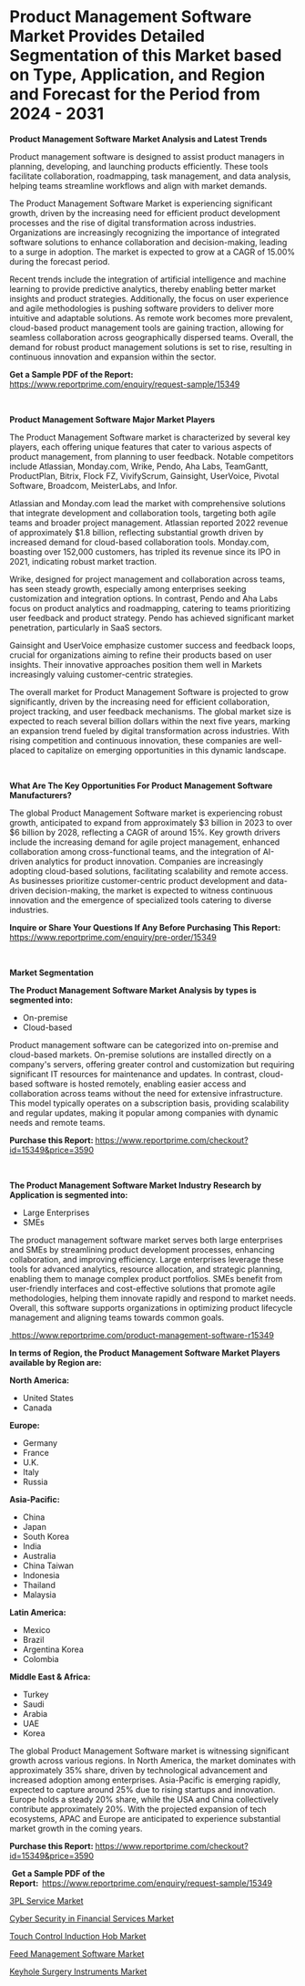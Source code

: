 <p><h1>Product Management Software Market Provides Detailed Segmentation of this Market based on Type, Application, and Region and Forecast for the Period from 2024 - 2031</h1></p><p><strong>Product Management Software Market Analysis and Latest Trends</strong></p>
<p><p>Product management software is designed to assist product managers in planning, developing, and launching products efficiently. These tools facilitate collaboration, roadmapping, task management, and data analysis, helping teams streamline workflows and align with market demands. </p><p>The Product Management Software Market is experiencing significant growth, driven by the increasing need for efficient product development processes and the rise of digital transformation across industries. Organizations are increasingly recognizing the importance of integrated software solutions to enhance collaboration and decision-making, leading to a surge in adoption. The market is expected to grow at a CAGR of 15.00% during the forecast period.</p><p>Recent trends include the integration of artificial intelligence and machine learning to provide predictive analytics, thereby enabling better market insights and product strategies. Additionally, the focus on user experience and agile methodologies is pushing software providers to deliver more intuitive and adaptable solutions. As remote work becomes more prevalent, cloud-based product management tools are gaining traction, allowing for seamless collaboration across geographically dispersed teams. Overall, the demand for robust product management solutions is set to rise, resulting in continuous innovation and expansion within the sector.</p></p>
<p><strong>Get a Sample PDF of the Report:&nbsp;</strong> <a href="https://www.reportprime.com/enquiry/request-sample/15349?utm_campaign=36&utm_medium=2&utm_source=Github&utm_content=ia&utm_term=29112024&utm_id=product-management-software">https://www.reportprime.com/enquiry/request-sample/15349</a></p>
<p>&nbsp;</p>
<p><strong>Product Management Software Major Market Players</strong></p>
<p><p>The Product Management Software market is characterized by several key players, each offering unique features that cater to various aspects of product management, from planning to user feedback. Notable competitors include Atlassian, Monday.com, Wrike, Pendo, Aha Labs, TeamGantt, ProductPlan, Bitrix, Flock FZ, VivifyScrum, Gainsight, UserVoice, Pivotal Software, Broadcom, MeisterLabs, and Infor.</p><p>Atlassian and Monday.com lead the market with comprehensive solutions that integrate development and collaboration tools, targeting both agile teams and broader project management. Atlassian reported 2022 revenue of approximately $1.8 billion, reflecting substantial growth driven by increased demand for cloud-based collaboration tools. Monday.com, boasting over 152,000 customers, has tripled its revenue since its IPO in 2021, indicating robust market traction.</p><p>Wrike, designed for project management and collaboration across teams, has seen steady growth, especially among enterprises seeking customization and integration options. In contrast, Pendo and Aha Labs focus on product analytics and roadmapping, catering to teams prioritizing user feedback and product strategy. Pendo has achieved significant market penetration, particularly in SaaS sectors.</p><p>Gainsight and UserVoice emphasize customer success and feedback loops, crucial for organizations aiming to refine their products based on user insights. Their innovative approaches position them well in Markets increasingly valuing customer-centric strategies.</p><p>The overall market for Product Management Software is projected to grow significantly, driven by the increasing need for efficient collaboration, project tracking, and user feedback mechanisms. The global market size is expected to reach several billion dollars within the next five years, marking an expansion trend fueled by digital transformation across industries. With rising competition and continuous innovation, these companies are well-placed to capitalize on emerging opportunities in this dynamic landscape.</p></p>
<p>&nbsp;</p>
<p><strong>What Are The Key Opportunities For Product Management Software Manufacturers?</strong></p>
<p><p>The global Product Management Software market is experiencing robust growth, anticipated to expand from approximately $3 billion in 2023 to over $6 billion by 2028, reflecting a CAGR of around 15%. Key growth drivers include the increasing demand for agile project management, enhanced collaboration among cross-functional teams, and the integration of AI-driven analytics for product innovation. Companies are increasingly adopting cloud-based solutions, facilitating scalability and remote access. As businesses prioritize customer-centric product development and data-driven decision-making, the market is expected to witness continuous innovation and the emergence of specialized tools catering to diverse industries.</p></p>
<p><strong>Inquire or Share Your Questions If Any Before Purchasing This Report:</strong> <a href="https://www.reportprime.com/enquiry/pre-order/15349?utm_campaign=36&utm_medium=2&utm_source=Github&utm_content=ia&utm_term=29112024&utm_id=product-management-software">https://www.reportprime.com/enquiry/pre-order/15349</a></p>
<p>&nbsp;</p>
<p><strong>Market Segmentation</strong></p>
<p><strong>The Product Management Software Market Analysis by types is segmented into:</strong></p>
<p><ul><li>On-premise</li><li>Cloud-based</li></ul></p>
<p><p>Product management software can be categorized into on-premise and cloud-based markets. On-premise solutions are installed directly on a company's servers, offering greater control and customization but requiring significant IT resources for maintenance and updates. In contrast, cloud-based software is hosted remotely, enabling easier access and collaboration across teams without the need for extensive infrastructure. This model typically operates on a subscription basis, providing scalability and regular updates, making it popular among companies with dynamic needs and remote teams.</p></p>
<p><strong>Purchase this Report:&nbsp;</strong><a href="https://www.reportprime.com/checkout?id=15349&price=3590&utm_campaign=36&utm_medium=2&utm_source=Github&utm_content=ia&utm_term=29112024&utm_id=product-management-software">https://www.reportprime.com/checkout?id=15349&price=3590</a></p>
<p>&nbsp;</p>
<p><strong>The Product Management Software Market Industry Research by Application is segmented into:</strong></p>
<p><ul><li>Large Enterprises</li><li>SMEs</li></ul></p>
<p><p>The product management software market serves both large enterprises and SMEs by streamlining product development processes, enhancing collaboration, and improving efficiency. Large enterprises leverage these tools for advanced analytics, resource allocation, and strategic planning, enabling them to manage complex product portfolios. SMEs benefit from user-friendly interfaces and cost-effective solutions that promote agile methodologies, helping them innovate rapidly and respond to market needs. Overall, this software supports organizations in optimizing product lifecycle management and aligning teams towards common goals.</p></p>
<p><a href="https://www.reportprime.com/product-management-software-r15349?utm_campaign=36&utm_medium=2&utm_source=Github&utm_content=ia&utm_term=29112024&utm_id=product-management-software">&nbsp;https://www.reportprime.com/product-management-software-r15349</a></p>
<p><strong>In terms of Region, the Product Management Software Market Players available by Region are:</strong></p>
<p>
    <p> <strong> North America: </strong>
        <ul>
            <li>United States</li>
            <li>Canada</li>
        </ul>
        </p> 
    <p> <strong> Europe: </strong>
        <ul>
            <li>Germany</li>
            <li>France</li>
            <li>U.K.</li>
            <li>Italy</li>
            <li>Russia</li>
        </ul>
        </p> 
    <p> <strong> Asia-Pacific: </strong>
        <ul>
            <li>China</li>
            <li>Japan</li>
            <li>South Korea</li>
            <li>India</li>
            <li>Australia</li>
            <li>China Taiwan</li>
            <li>Indonesia</li>
            <li>Thailand</li>
            <li>Malaysia</li>
        </ul>
        </p> 
    <p> <strong> Latin America: </strong>
        <ul>
            <li>Mexico</li>
            <li>Brazil</li>
            <li>Argentina Korea</li>
            <li>Colombia</li>
        </ul>
        </p> 
    <p> <strong> Middle East & Africa: </strong>
        <ul>
            <li>Turkey</li>
            <li>Saudi</li>
            <li>Arabia</li>
            <li>UAE</li>
            <li>Korea</li>
        </ul>
    </p>
    </p>
<p><p>The global Product Management Software market is witnessing significant growth across various regions. In North America, the market dominates with approximately 35% share, driven by technological advancement and increased adoption among enterprises. Asia-Pacific is emerging rapidly, expected to capture around 25% due to rising startups and innovation. Europe holds a steady 20% share, while the USA and China collectively contribute approximately 20%. With the projected expansion of tech ecosystems, APAC and Europe are anticipated to experience substantial market growth in the coming years.</p></p>
<p><strong>Purchase this Report: </strong><a href="https://www.reportprime.com/checkout?id=15349&price=3590&utm_campaign=36&utm_medium=2&utm_source=Github&utm_content=ia&utm_term=29112024&utm_id=product-management-software">https://www.reportprime.com/checkout?id=15349&price=3590</a></p>
<p>&nbsp;<strong>Get a Sample PDF of the Report:&nbsp;&nbsp;</strong><a href="https://www.reportprime.com/enquiry/request-sample/15349?utm_campaign=36&utm_medium=2&utm_source=Github&utm_content=ia&utm_term=29112024&utm_id=product-management-software">https://www.reportprime.com/enquiry/request-sample/15349</a></p>
<p><strong></strong></p>
<p><p><a href="https://www.linkedin.com/pulse/global-3pl-service-market-focus-application-end-use-industry-type-xdqke?utm_campaign=36&utm_medium=2&utm_source=Github&utm_content=ia&utm_term=29112024&utm_id=product-management-software">3PL Service Market</a></p><p><a href="https://github.com/tamvrosiya/Market-Research-Report-List-6/blob/main/cyber-security-in-financial-services-market.md?utm_campaign=36&utm_medium=2&utm_source=Github&utm_content=ia&utm_term=29112024&utm_id=product-management-software">Cyber Security in Financial Services Market</a></p><p><a href="https://issuu.com/reportprime-2/docs/touch-control-induction-hob-market-size-2030.pptx?utm_campaign=36&utm_medium=2&utm_source=Github&utm_content=ia&utm_term=29112024&utm_id=product-management-software">Touch Control Induction Hob Market</a></p><p><a href="https://github.com/SanjidaKhan901/Market-Research-Report-List-1/blob/main/feed-management-software-market.md?utm_campaign=36&utm_medium=2&utm_source=Github&utm_content=ia&utm_term=29112024&utm_id=product-management-software">Feed Management Software Market</a></p><p><a href="https://www.linkedin.com/pulse/global-keyhole-surgery-instruments-market-insights-growth-gnp0e?utm_campaign=36&utm_medium=2&utm_source=Github&utm_content=ia&utm_term=29112024&utm_id=product-management-software">Keyhole Surgery Instruments Market</a></p></p>